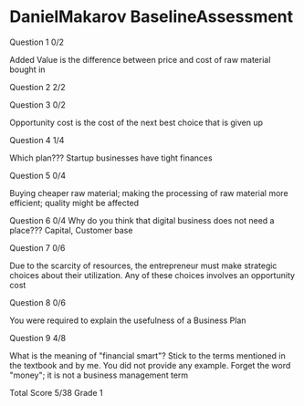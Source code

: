 # DanielMakarov BaselineAssessment

Question 1    0/2

Added Value is the difference between price and cost of raw material bought in

Question 2    2/2

Question 3    0/2

Opportunity cost is the cost of the next best choice that is given up

Question 4    1/4

Which plan??? Startup businesses have tight finances

Question 5    0/4

Buying cheaper raw material; making the processing of raw material more efficient; quality might be affected

Question 6    0/4
Why do you think that digital business does not need a place???
Capital, Customer base

Question 7    0/6

Due to the scarcity of resources,  the entrepreneur must make strategic choices about their utilization.  Any of these choices involves an opportunity cost


Question 8    0/6

You were required to explain the usefulness of a Business Plan

Question 9    4/8

What is the meaning of "financial smart"? Stick to the terms mentioned in the textbook and by me.  You did not provide any example.  Forget the word "money"; it is not a business management term

Total Score 5/38 Grade 1

